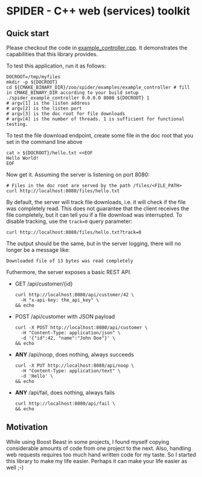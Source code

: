 # SPIDER - C++ web (services) toolkit

## Quick start

Please checkout the code in [example_controller.cpp](examples/example_controller/example_controller.cpp).
It demonstrates the capabilities that this library provides.

To test this application, run it as follows:
```shell
DOCROOT=/tmp/myfiles
mkdir -p ${DOCROOT}
cd ${CMAKE_BINARY_DIR}/zoo/spider/examples/example_controller # fill in CMAKE_BINARY_DIR according to your build setup
./spider_example_controller 0.0.0.0 8080 ${DOCROOT} 1
# argv[1] is the listen address
# argv[2] is the listen port
# argv[3] is the doc root for file downloads
# argv[4] is the number of threads. 1 is sufficient for functional testing.
```

To test the file download endpoint, create some file in the doc root that you set in the command line above
```shell
cat > ${DOCROOT}/hello.txt <<EOF
Hello World!
EOF
```

Now get it. Assuming the server is listening on port 8080:
```shell
# Files in the doc root are served by the path /files/<FILE_PATH>
curl http://localhost:8080/files/hello.txt
```

By default, the server will track file downloads, i.e. it will check if the file was completely read.
This does not guarantee that the client receives the file completely, but it can tell you if a file download was interrupted.
To disable tracking, use the `track=0` query parameter:
```shell
curl http://localhost:8080/files/hello.txt?track=0
```

The output should be the same, but in the server logging, there will no longer be a message like:
```text
Downloaded file of 13 bytes was read completely
```

Futhermore, the server exposes a basic REST API.

* GET /api/customer/{id}
  ```shell
  curl http://localhost:8080/api/customer/42 \
  	-H "x-api-key: the_api_key" \
  && echo
  ```
* POST /api/customer with JSON payload
  ```shell
  curl -X POST http://localhost:8080/api/customer \
  	-H "Content-Type: application/json" \
  	-d '{"id":42, "name":"John Doe"}' \
  && echo
* __ANY__ /api/noop, does nothing, always succeeds
  ```shell
  curl -X PUT http://localhost:8080/api/noop \
  	-H "Content-Type: application/text" \
  	-d 'Hello' \
  && echo
  ```
* __ANY__ /api/fail, does nothing, always fails
  ```shell
  curl http://localhost:8080/api/fail \
  && echo
  ```

## Motivation

While using Boost Beast in some projects, I found myself copying considerable amounts of code from one project to the next.
Also, handling web requests requires too much hand written code for my taste.
So I started this library to make my life easier. Perhaps it can make your life easier as well ;-)

